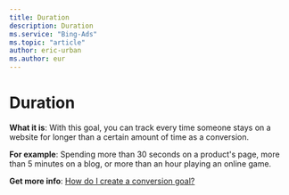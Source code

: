 ```yaml
---
title: Duration
description: Duration
ms.service: "Bing-Ads"
ms.topic: "article"
author: eric-urban
ms.author: eur
---
```


# Duration

**What it is**: With this goal, you can track every time someone stays on a website for longer than a certain amount of time as a conversion.

**For example**: Spending more than 30 seconds on a product's page, more than 5 minutes on a blog, or more than an hour playing an online game.

**Get more info**: [How do I create a conversion goal?](../hlp_BA_PROC_UETv2CreateGoal.md)


